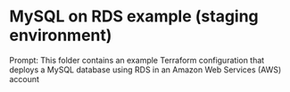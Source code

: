 # MySQL on RDS example (staging environment)

Prompt: This folder contains an example Terraform configuration that deploys a MySQL database using 
RDS in an Amazon Web Services (AWS) account
